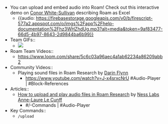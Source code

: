 - You can upload and embed audio into Roam! Check out this interactive demo on [Conor White-Sullivan](Conor%20White-Sullivan.md) describing Roam as Excel
    - {{audio: https://firebasestorage.googleapis.com/v0/b/firescript-577a2.appspot.com/o/imgs%2Fapp%2Fhelp-documentation%2Fhz3WHZhdUg.mp3?alt=media&token=9af83477-66d5-4b97-8643-2d9844ba6b99}}
- Team GIFs::
    - ![](https://firebasestorage.googleapis.com/v0/b/firescript-577a2.appspot.com/o/imgs%2Fapp%2Fhelp-documentation%2FOIMsl6U0Jb.gif?alt=media&token=db707c6f-7936-4813-9a3f-2475a3d027c0)
- Roam Team Videos::
    - <https://www.loom.com/share/5c6c03a96aec4a1ab62234a86209abb2>
- Community Videos::
    - Playing sound files in Roam Research by [Darin Flynn](Darin%20Flynn.md)
        - <https://www.youtube.com/watch?v=J-x4srxcNrU>
#Audio-Player | #Block-References
- Articles::
    - [How to upload and play audio files in Roam Research](https://nesslabs.com/roam-research-audio-files) by [Ness Labs](Ness%20Labs.md) [Anne-Laure Le Cunff](Anne-Laure%20Le%20Cunff.md)
        - #/-Commands | #Audio-Player
- Key Commands::
    - `/upload`